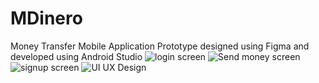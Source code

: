 # MDinero
 Money Transfer Mobile Application Prototype designed using Figma and developed using Android Studio
![login screen](https://user-images.githubusercontent.com/57646186/134594837-b76bd9a6-08bb-4167-85be-75f0eb51c283.JPG)
![Send money screen](https://user-images.githubusercontent.com/57646186/134594841-b2f255d7-50de-489e-a6c2-6b997cc82f3f.JPG)
![signup screen](https://user-images.githubusercontent.com/57646186/134594845-7d24a6e4-0cb1-40b9-9b3a-25ecb07e881d.JPG)
![UI UX Design](https://user-images.githubusercontent.com/57646186/134594847-fa09528b-94d1-4e5e-8b95-aa460608170b.JPG)
